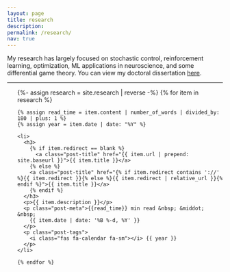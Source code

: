 ```yaml
---
layout: page
title: research
description: 
permalink: /research/
nav: true
---
```


<div class="post">

My research has largely focused on stochastic control, reinforcement learning, optimization, ML applications in neuroscience, and some differential game theory. You can view my doctoral dissertation [here](https://smartech.gatech.edu/handle/1853/59263).

***

  <ul class="post-list">
    {%- assign research = site.research | reverse -%} 
    {% for item in research %}

    {% assign read_time = item.content | number_of_words | divided_by: 180 | plus: 1 %}
    {% assign year = item.date | date: "%Y" %}

    <li>
      <h3>
        {% if item.redirect == blank %}
          <a class="post-title" href="{{ item.url | prepend: site.baseurl }}">{{ item.title }}</a>
        {% else %}
        <a class="post-title" href="{% if item.redirect contains '://' %}{{ item.redirect }}{% else %}{{ item.redirect | relative_url }}{% endif %}">{{ item.title }}</a>
        {% endif %}
      </h3>
      <p>{{ item.description }}</p>
      <p class="post-meta">{{read_time}} min read &nbsp; &middot; &nbsp;
        {{ item.date | date: '%B %-d, %Y' }}
      </p>
      <p class="post-tags">
        <i class="fas fa-calendar fa-sm"></i> {{ year }}
      </p>
    </li>

    {% endfor %}
  </ul>
</div>
